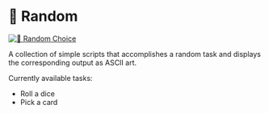 # 🎲 Random

[![🎲 Random Choice](https://github.com/HarryVasanth/random/actions/workflows/run.yml/badge.svg)](https://github.com/HarryVasanth/random/actions/workflows/run.yml)

A collection of simple scripts that accomplishes a random task and displays the corresponding output as ASCII art.

Currently available tasks:

- Roll a dice
- Pick a card


